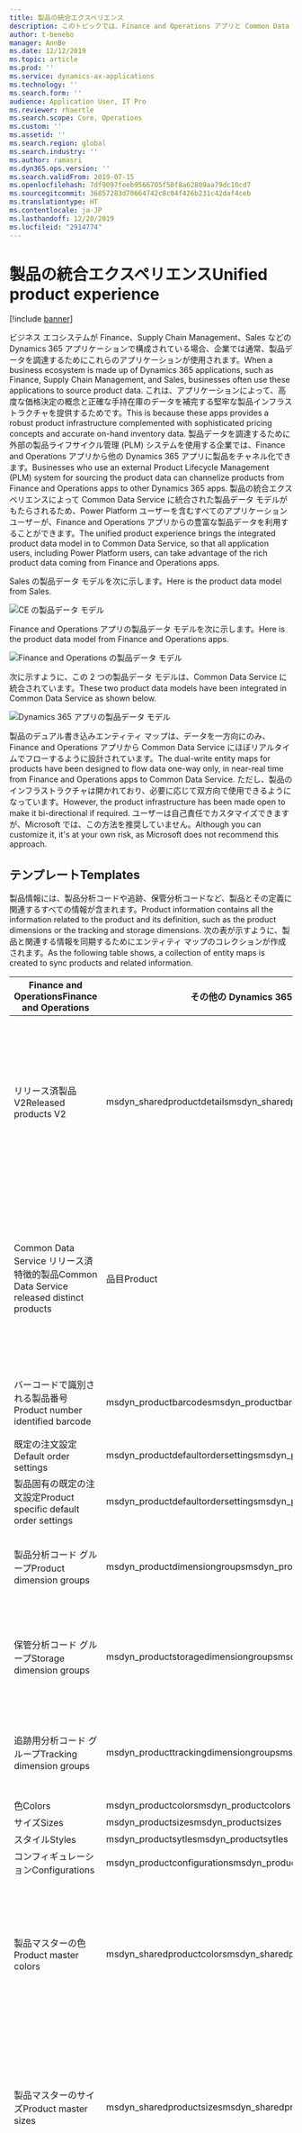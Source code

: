 ```yaml
---
title: 製品の統合エクスペリエンス
description: このトピックでは、Finance and Operations アプリと Common Data Service 間の製品データの統合について説明します。
author: t-benebo
manager: AnnBe
ms.date: 12/12/2019
ms.topic: article
ms.prod: ''
ms.service: dynamics-ax-applications
ms.technology: ''
ms.search.form: ''
audience: Application User, IT Pro
ms.reviewer: rhaertle
ms.search.scope: Core, Operations
ms.custom: ''
ms.assetid: ''
ms.search.region: global
ms.search.industry: ''
ms.author: ramasri
ms.dyn365.ops.version: ''
ms.search.validFrom: 2019-07-15
ms.openlocfilehash: 7df9097feeb9566705f50f8a62809aa79dc10cd7
ms.sourcegitcommit: 36857283d70664742c8c04f426b231c42daf4ceb
ms.translationtype: HT
ms.contentlocale: ja-JP
ms.lasthandoff: 12/20/2019
ms.locfileid: "2914774"
---
```

# <a name="unified-product-experience"></a><span data-ttu-id="38db8-103">製品の統合エクスペリエンス</span><span class="sxs-lookup"><span data-stu-id="38db8-103">Unified product experience</span></span>

[!include [banner](../includes/banner.md)]

<span data-ttu-id="38db8-104">ビジネス エコシステムが Finance、Supply Chain Management、Sales などの Dynamics 365 アプリケーションで構成されている場合、企業では通常、製品データを調達するためにこれらのアプリケーションが使用されます。</span><span class="sxs-lookup"><span data-stu-id="38db8-104">When a business ecosystem is made up of Dynamics 365 applications, such as Finance, Supply Chain Management, and Sales, businesses often use these applications to source product data.</span></span> <span data-ttu-id="38db8-105">これは、アプリケーションによって、高度な価格決定の概念と正確な手持在庫のデータを補完する堅牢な製品インフラストラクチャを提供するためです。</span><span class="sxs-lookup"><span data-stu-id="38db8-105">This is because these apps provides a robust product infrastructure complemented with sophisticated pricing concepts and accurate on-hand inventory data.</span></span> <span data-ttu-id="38db8-106">製品データを調達するために外部の製品ライフサイクル管理 (PLM) システムを使用する企業では、Finance and Operations アプリから他の Dynamics 365 アプリに製品をチャネル化できます。</span><span class="sxs-lookup"><span data-stu-id="38db8-106">Businesses who use an external Product Lifecycle Management (PLM) system for sourcing the product data can channelize products from Finance and Operations apps to other Dynamics 365 apps.</span></span> <span data-ttu-id="38db8-107">製品の統合エクスペリエンスによって Common Data Service に統合された製品データ モデルがもたらされるため、Power Platform ユーザーを含むすべてのアプリケーション ユーザーが、Finance and Operations アプリからの豊富な製品データを利用することができます。</span><span class="sxs-lookup"><span data-stu-id="38db8-107">The unified product experience brings the integrated product data model in to Common Data Service, so that all application users, including Power Platform users, can take advantage of the rich product data coming from Finance and Operations apps.</span></span>

<span data-ttu-id="38db8-108">Sales の製品データ モデルを次に示します。</span><span class="sxs-lookup"><span data-stu-id="38db8-108">Here is the product data model from Sales.</span></span>

![CE の製品データ モデル](media/dual-write-product-4.jpg)

<span data-ttu-id="38db8-110">Finance and Operations アプリの製品データ モデルを次に示します。</span><span class="sxs-lookup"><span data-stu-id="38db8-110">Here is the product data model from Finance and Operations apps.</span></span>

![Finance and Operations の製品データ モデル](media/dual-write-products-5.jpg)

<span data-ttu-id="38db8-112">次に示すように、この 2 つの製品データ モデルは、Common Data Service に統合されています。</span><span class="sxs-lookup"><span data-stu-id="38db8-112">These two product data models have been integrated in Common Data Service as shown below.</span></span>

![Dynamics 365 アプリの製品データ モデル](media/dual-write-products-6.jpg)

<span data-ttu-id="38db8-114">製品のデュアル書き込みエンティティ マップは、データを一方向にのみ、Finance and Operations アプリから Common Data Service にほぼリアルタイムでフローするように設計されています。</span><span class="sxs-lookup"><span data-stu-id="38db8-114">The dual-write entity maps for products have been designed to flow data one-way only, in near-real time from Finance and Operations apps to Common Data Service.</span></span> <span data-ttu-id="38db8-115">ただし、製品のインフラストラクチャは開かれており、必要に応じて双方向で使用できるようになっています。</span><span class="sxs-lookup"><span data-stu-id="38db8-115">However, the product infrastructure has been made open to make it bi-directional if required.</span></span> <span data-ttu-id="38db8-116">ユーザーは自己責任でカスタマイズできますが、Microsoft では、この方法を推奨していません。</span><span class="sxs-lookup"><span data-stu-id="38db8-116">Although you can customize it, it's at your own risk, as Microsoft does not recommend this approach.</span></span>

## <a name="templates"></a><span data-ttu-id="38db8-117">テンプレート</span><span class="sxs-lookup"><span data-stu-id="38db8-117">Templates</span></span>

<span data-ttu-id="38db8-118">製品情報には、製品分析コードや追跡、保管分析コードなど、製品とその定義に関連するすべての情報が含まれます。</span><span class="sxs-lookup"><span data-stu-id="38db8-118">Product information contains all the information related to the product and its definition, such as the product dimensions or the tracking and storage dimensions.</span></span> <span data-ttu-id="38db8-119">次の表が示すように、製品と関連する情報を同期するためにエンティティ マップのコレクションが作成されます。</span><span class="sxs-lookup"><span data-stu-id="38db8-119">As the following table shows, a collection of entity maps is created to sync products and related information.</span></span>

<span data-ttu-id="38db8-120">Finance and Operations</span><span class="sxs-lookup"><span data-stu-id="38db8-120">Finance and Operations</span></span> | <span data-ttu-id="38db8-121">その他の Dynamics 365 アプリ</span><span class="sxs-lookup"><span data-stu-id="38db8-121">Other Dynamics 365 apps</span></span> | <span data-ttu-id="38db8-122">説明</span><span class="sxs-lookup"><span data-stu-id="38db8-122">Description</span></span>
-----------------------|--------------------------------|---
<span data-ttu-id="38db8-123">リリース済製品 V2</span><span class="sxs-lookup"><span data-stu-id="38db8-123">Released products V2</span></span> | <span data-ttu-id="38db8-124">msdyn\_sharedproductdetails</span><span class="sxs-lookup"><span data-stu-id="38db8-124">msdyn\_sharedproductdetails</span></span> | <span data-ttu-id="38db8-125">**msdyn\_sharedproductdetails** エンティティには、製品を定義する Finance and Operations アプリのフィールドが含まれます。これには、製品の財務情報と管理情報が含まれています。</span><span class="sxs-lookup"><span data-stu-id="38db8-125">The **msdyn\_sharedproductdetails** entity contains the fields from Finance and Operations apps that define the product, and that contain the product's financial and management information.</span></span> 
<span data-ttu-id="38db8-126">Common Data Service リリース済特徴的製品</span><span class="sxs-lookup"><span data-stu-id="38db8-126">Common Data Service released distinct products</span></span> | <span data-ttu-id="38db8-127">品目</span><span class="sxs-lookup"><span data-stu-id="38db8-127">Product</span></span> | <span data-ttu-id="38db8-128">**製品**エンティティには、製品を定義するフィールドが含まれます。</span><span class="sxs-lookup"><span data-stu-id="38db8-128">The **Product** entity contains the fields that define the product.</span></span> <span data-ttu-id="38db8-129">これには、個々の製品 (製品サブタイプの製品) と製品バリアントが含まれます。</span><span class="sxs-lookup"><span data-stu-id="38db8-129">It includes individual products (products with subtype product) and the product variants.</span></span> <span data-ttu-id="38db8-130">次の表に、このマッピングを示します。</span><span class="sxs-lookup"><span data-stu-id="38db8-130">The following table shows the mappings.</span></span>
<span data-ttu-id="38db8-131">バーコードで識別される製品番号</span><span class="sxs-lookup"><span data-stu-id="38db8-131">Product number identified barcode</span></span> | <span data-ttu-id="38db8-132">msdyn\_productbarcodes</span><span class="sxs-lookup"><span data-stu-id="38db8-132">msdyn\_productbarcodes</span></span> | <span data-ttu-id="38db8-133">製品のバーコードは、製品を一意に識別するために使用されます。</span><span class="sxs-lookup"><span data-stu-id="38db8-133">Product bar codes are used to uniquely identify products.</span></span>
<span data-ttu-id="38db8-134">既定の注文設定</span><span class="sxs-lookup"><span data-stu-id="38db8-134">Default order settings</span></span> | <span data-ttu-id="38db8-135">msdyn\_productdefaultordersettings</span><span class="sxs-lookup"><span data-stu-id="38db8-135">msdyn\_productdefaultordersettings</span></span>
<span data-ttu-id="38db8-136">製品固有の既定の注文設定</span><span class="sxs-lookup"><span data-stu-id="38db8-136">Product specific default order settings</span></span> | <span data-ttu-id="38db8-137">msdyn_productdefaultordersettings</span><span class="sxs-lookup"><span data-stu-id="38db8-137">msdyn_productdefaultordersettings</span></span>
<span data-ttu-id="38db8-138">製品分析コード グループ</span><span class="sxs-lookup"><span data-stu-id="38db8-138">Product dimension groups</span></span> | <span data-ttu-id="38db8-139">msdyn\_productdimensiongroups</span><span class="sxs-lookup"><span data-stu-id="38db8-139">msdyn\_productdimensiongroups</span></span> | <span data-ttu-id="38db8-140">製品を定義する製品分析コードが定義されている製品分析コード グループ。</span><span class="sxs-lookup"><span data-stu-id="38db8-140">The product dimension group defined which product dimensions define the product.</span></span> 
<span data-ttu-id="38db8-141">保管分析コード グループ</span><span class="sxs-lookup"><span data-stu-id="38db8-141">Storage dimension groups</span></span> | <span data-ttu-id="38db8-142">msdyn\_productstoragedimensiongroups</span><span class="sxs-lookup"><span data-stu-id="38db8-142">msdyn\_productstoragedimensiongroups</span></span> | <span data-ttu-id="38db8-143">製品保管分析コード グループは、倉庫における製品の配置を定義するために使用される方法を表します。</span><span class="sxs-lookup"><span data-stu-id="38db8-143">The product storage dimension group represents the method used to define the placement the product in the warehouse.</span></span>
<span data-ttu-id="38db8-144">追跡用分析コード グループ</span><span class="sxs-lookup"><span data-stu-id="38db8-144">Tracking dimension groups</span></span> | <span data-ttu-id="38db8-145">msdyn\_producttrackingdimensiongroups</span><span class="sxs-lookup"><span data-stu-id="38db8-145">msdyn\_producttrackingdimensiongroups</span></span> | <span data-ttu-id="38db8-146">製品追跡用分析コード グループは、在庫の製品を追跡するために使用される方法を表します。</span><span class="sxs-lookup"><span data-stu-id="38db8-146">The product tracking dimension group represents the method used to track the product in inventory.</span></span>
<span data-ttu-id="38db8-147">色</span><span class="sxs-lookup"><span data-stu-id="38db8-147">Colors</span></span> | <span data-ttu-id="38db8-148">msdyn\_productcolors</span><span class="sxs-lookup"><span data-stu-id="38db8-148">msdyn\_productcolors</span></span>
<span data-ttu-id="38db8-149">サイズ</span><span class="sxs-lookup"><span data-stu-id="38db8-149">Sizes</span></span> | <span data-ttu-id="38db8-150">msdyn\_productsizes</span><span class="sxs-lookup"><span data-stu-id="38db8-150">msdyn\_productsizes</span></span>
<span data-ttu-id="38db8-151">スタイル</span><span class="sxs-lookup"><span data-stu-id="38db8-151">Styles</span></span> | <span data-ttu-id="38db8-152">msdyn\_productsytles</span><span class="sxs-lookup"><span data-stu-id="38db8-152">msdyn\_productsytles</span></span>
<span data-ttu-id="38db8-153">コンフィギュレーション</span><span class="sxs-lookup"><span data-stu-id="38db8-153">Configurations</span></span> | <span data-ttu-id="38db8-154">msdyn\_productconfigurations</span><span class="sxs-lookup"><span data-stu-id="38db8-154">msdyn\_productconfigurations</span></span>
<span data-ttu-id="38db8-155">製品マスターの色</span><span class="sxs-lookup"><span data-stu-id="38db8-155">Product master colors</span></span> | <span data-ttu-id="38db8-156">msdyn_sharedproductcolors</span><span class="sxs-lookup"><span data-stu-id="38db8-156">msdyn_sharedproductcolors</span></span> | <span data-ttu-id="38db8-157">**共有製品の色**エンティティは、特定の製品マスターに対して設定できる色を示します。</span><span class="sxs-lookup"><span data-stu-id="38db8-157">The **Shared product color** entity indicates the colors that a specific product master can have.</span></span> <span data-ttu-id="38db8-158">この概念は、データの整合性を保つために Common Data Service に移行されます。</span><span class="sxs-lookup"><span data-stu-id="38db8-158">This concept is migrated to Common Data Service to keep data consistent.</span></span>
<span data-ttu-id="38db8-159">製品マスターのサイズ</span><span class="sxs-lookup"><span data-stu-id="38db8-159">Product master sizes</span></span> | <span data-ttu-id="38db8-160">msdyn_sharedproductsizes</span><span class="sxs-lookup"><span data-stu-id="38db8-160">msdyn_sharedproductsizes</span></span> | <span data-ttu-id="38db8-161">**共有製品のサイズ**エンティティは、特定の製品マスターに対して設定できるサイズを示します。</span><span class="sxs-lookup"><span data-stu-id="38db8-161">The **Shared product size** entity indicates the sizes that a specific product master can have.</span></span> <span data-ttu-id="38db8-162">この概念は、データの整合性を保つために Common Data Service に移行されます。</span><span class="sxs-lookup"><span data-stu-id="38db8-162">This concept is migrated to Common Data Service to keep data consistent.</span></span>
<span data-ttu-id="38db8-163">製品マスターのスタイル</span><span class="sxs-lookup"><span data-stu-id="38db8-163">Product master styles</span></span> | <span data-ttu-id="38db8-164">msdyn_sharedproductstyles</span><span class="sxs-lookup"><span data-stu-id="38db8-164">msdyn_sharedproductstyles</span></span> | <span data-ttu-id="38db8-165">**共有製品のスタイル**エンティティは、特定の製品マスターに対して設定できるスタイルを示します。</span><span class="sxs-lookup"><span data-stu-id="38db8-165">The **Shared product style** entity indicates the styles that a specific product master can have.</span></span> <span data-ttu-id="38db8-166">この概念は、データの整合性を保つために Common Data Service に移行されます。</span><span class="sxs-lookup"><span data-stu-id="38db8-166">This concept is migrated to Common Data Service to keep data consistent.</span></span>
<span data-ttu-id="38db8-167">製品マスターのコンフィギュレーション</span><span class="sxs-lookup"><span data-stu-id="38db8-167">Product master configurations</span></span> | <span data-ttu-id="38db8-168">msdyn_sharedproductconfigurations</span><span class="sxs-lookup"><span data-stu-id="38db8-168">msdyn_sharedproductconfigurations</span></span> | <span data-ttu-id="38db8-169">**共有製品のコンフィギュレーション**エンティティは、特定の製品マスターに対して設定できるコンフィギュレーションを示します。</span><span class="sxs-lookup"><span data-stu-id="38db8-169">The **Shared product configuration** entity indicates the configurations that a specific product master can have.</span></span> <span data-ttu-id="38db8-170">この概念は、データの整合性を保つために Common Data Service に移行されます。</span><span class="sxs-lookup"><span data-stu-id="38db8-170">This concept is migrated to Common Data Service to keep data consistent.</span></span>
<span data-ttu-id="38db8-171">すべての製品</span><span class="sxs-lookup"><span data-stu-id="38db8-171">All products</span></span> | <span data-ttu-id="38db8-172">msdyn_globalproducts</span><span class="sxs-lookup"><span data-stu-id="38db8-172">msdyn_globalproducts</span></span> | <span data-ttu-id="38db8-173">すべての製品エンティティには、Finance and Operations アプリで使用可能なすべての製品 (リリース済製品と非リリース製品の両方) が含まれます。</span><span class="sxs-lookup"><span data-stu-id="38db8-173">The all products entity contains all the products available in Finance and Operations apps, both the released products and the non-released products.</span></span>
<span data-ttu-id="38db8-174">単位</span><span class="sxs-lookup"><span data-stu-id="38db8-174">Unit</span></span> | <span data-ttu-id="38db8-175">uoms</span><span class="sxs-lookup"><span data-stu-id="38db8-175">uoms</span></span>
<span data-ttu-id="38db8-176">単位換算</span><span class="sxs-lookup"><span data-stu-id="38db8-176">Unit conversions</span></span> | <span data-ttu-id="38db8-177">msdyn_ unitofmeasureconversions</span><span class="sxs-lookup"><span data-stu-id="38db8-177">msdyn_ unitofmeasureconversions</span></span>
<span data-ttu-id="38db8-178">製品固有の測定単位換算</span><span class="sxs-lookup"><span data-stu-id="38db8-178">Product specific unit of measure conversion</span></span> | <span data-ttu-id="38db8-179">msdyn_productspecificunitofmeasureconversion</span><span class="sxs-lookup"><span data-stu-id="38db8-179">msdyn_productspecificunitofmeasureconversion</span></span>
<span data-ttu-id="38db8-180">製品カテゴリ</span><span class="sxs-lookup"><span data-stu-id="38db8-180">Product categories</span></span> | <span data-ttu-id="38db8-181">msdyn_productcategories</span><span class="sxs-lookup"><span data-stu-id="38db8-181">msdyn_productcategories</span></span> | <span data-ttu-id="38db8-182">各製品カテゴリおよびその構造と特性に関する情報は、製品カテゴリ エンティティに含まれています。</span><span class="sxs-lookup"><span data-stu-id="38db8-182">Each of the product categories and information about its structure and characteristics are contained in the product category entity.</span></span> 
<span data-ttu-id="38db8-183">製品カテゴリ階層</span><span class="sxs-lookup"><span data-stu-id="38db8-183">Product category hierachies</span></span> | <span data-ttu-id="38db8-184">msdyn_productcategoryhierarhies</span><span class="sxs-lookup"><span data-stu-id="38db8-184">msdyn_productcategoryhierarhies</span></span> | <span data-ttu-id="38db8-185">製品階層を使用して製品を分類またはグループ化します。カテゴリ階層は、製品カテゴリ階層エンティティを使用して、Common Data Service で使用できます。</span><span class="sxs-lookup"><span data-stu-id="38db8-185">You use product hierarchies to categorize or group products.The category hierarchies are available in Common Data Service using the Prodcut category hierarchy entity.</span></span> 
<span data-ttu-id="38db8-186">製品カテゴリ階層ロール</span><span class="sxs-lookup"><span data-stu-id="38db8-186">Product category hierarchy roles</span></span> | <span data-ttu-id="38db8-187">msdyn_productcategoryhierarchies</span><span class="sxs-lookup"><span data-stu-id="38db8-187">msdyn_productcategoryhierarchies</span></span> | <span data-ttu-id="38db8-188">製品階層は、D365 Finance and Operations のさまざまなロールに対して使用できます。</span><span class="sxs-lookup"><span data-stu-id="38db8-188">Product hierarchies can be used for different roles in D365 Finance and Operations.</span></span> <span data-ttu-id="38db8-189">製品カテゴリのロール エンティティが使用される、各ロールで使用するカテゴリを指定します。</span><span class="sxs-lookup"><span data-stu-id="38db8-189">The specify which category is used in each role the product category role entity is used.</span></span> 
<span data-ttu-id="38db8-190">製品カテゴリの割り当て</span><span class="sxs-lookup"><span data-stu-id="38db8-190">Product category assignments</span></span> | <span data-ttu-id="38db8-191">msdyn_productcategoryassignments</span><span class="sxs-lookup"><span data-stu-id="38db8-191">msdyn_productcategoryassignments</span></span> | <span data-ttu-id="38db8-192">製品をカテゴリに割り当てるには、製品カテゴリの割り当てエンティティを使用できます。</span><span class="sxs-lookup"><span data-stu-id="38db8-192">To assign a product to a category the product category assignments entity can be used.</span></span>

## <a name="integration-of-products"></a><span data-ttu-id="38db8-193">製品の統合</span><span class="sxs-lookup"><span data-stu-id="38db8-193">Integration of products</span></span>

<span data-ttu-id="38db8-194">このモデルでは、製品が、Common Data Service にある**製品**と **msdyn\_sharedproductdetails** という 2 つのエンティティの組み合わせによって表されます。</span><span class="sxs-lookup"><span data-stu-id="38db8-194">In this model, the product is represented by the combination of two entities in Common Data Service: **Product** and **msdyn\_sharedproductdetails**.</span></span> <span data-ttu-id="38db8-195">最初のエンティティには、製品の定義 (製品の固有 ID、製品名、説明) が含まれており、2 番目のエンティティには、製品レベルで保存されたフィールドが含まれています。</span><span class="sxs-lookup"><span data-stu-id="38db8-195">Whereas the first entity contains the definition of a product (the unique identifier for the product, the product name, and the description), the second entity contains the fields stored at the product level.</span></span> <span data-ttu-id="38db8-196">この 2 つのエンティティの組み合わせを使用して、最小在庫管理単位 (SKU) の概念に従って製品を定義します。</span><span class="sxs-lookup"><span data-stu-id="38db8-196">The combination of these two entities is used to define the product according to the concept of the stock keeping unit (SKU).</span></span> <span data-ttu-id="38db8-197">リリースされた各製品の情報は、記載されているエンティティ (製品および共有製品の詳細) で提供されます。</span><span class="sxs-lookup"><span data-stu-id="38db8-197">Each released product will have its information in the mentioned entities (Product and Shared Product Details).</span></span> <span data-ttu-id="38db8-198">すべての製品 (リリース済であるかどうかにかかわらず) を追跡する場合は、**グローバル製品**エンティティが使用されます。</span><span class="sxs-lookup"><span data-stu-id="38db8-198">To keep track of all products (released and not released), the **Global products** entity is used.</span></span> 

<span data-ttu-id="38db8-199">製品は SKU として表されるため、特徴的製品、製品マスター、および製品バリアントの概念は、次に示すとおり、Common Data Service に取り込むことができます。</span><span class="sxs-lookup"><span data-stu-id="38db8-199">Because the product is represented as a SKU, the concepts of distinct products, product masters, and product variants can be captured in Common Data Service in the following way:</span></span>

- <span data-ttu-id="38db8-200">**製品サブタイプの製品**は、自身で定義されている製品です。</span><span class="sxs-lookup"><span data-stu-id="38db8-200">**Products with subtype product** are products that are defined by themselves.</span></span> <span data-ttu-id="38db8-201">分析コードを定義する必要はありません。</span><span class="sxs-lookup"><span data-stu-id="38db8-201">No dimensions have to be defined.</span></span> <span data-ttu-id="38db8-202">例として、特定の書籍が挙げられます。</span><span class="sxs-lookup"><span data-stu-id="38db8-202">An example is a specific book.</span></span> <span data-ttu-id="38db8-203">これらの製品については、**製品**エンティティに 1 つのレコードが作成され、**msdyn\_sharedproductdetails** エンティティに 1 つのレコードが作成されます。</span><span class="sxs-lookup"><span data-stu-id="38db8-203">For these products, one record is created in the **Product** entity, and one record is created in the **msdyn\_sharedproductdetails** entity.</span></span> <span data-ttu-id="38db8-204">製品ファミリレコードは作成されません。</span><span class="sxs-lookup"><span data-stu-id="38db8-204">No product family record is created.</span></span>
- <span data-ttu-id="38db8-205">**製品マスター**は、業務プロセスの動作を決定する定義とルールを保持する汎用製品として使用されます。</span><span class="sxs-lookup"><span data-stu-id="38db8-205">**Product masters** are used as generic products that hold the definition and rules that determine the behavior in business processes.</span></span> <span data-ttu-id="38db8-206">これらの定義に基づいて、製品バリアントと呼ばれる特徴的製品を生成することができます。</span><span class="sxs-lookup"><span data-stu-id="38db8-206">Based on these definitions, distinct products that are known as product variants can be generated.</span></span> <span data-ttu-id="38db8-207">たとえば、T シャツは製品マスターであり、色とサイズを分析コードとして持つことができます。</span><span class="sxs-lookup"><span data-stu-id="38db8-207">For example, T-shirt is the product master, and it can have Color and Size as dimensions.</span></span> <span data-ttu-id="38db8-208">この分析コードの組み合わせが異なるバリアント (S サイズの青い T シャツまたは M サイズの緑の T シャツなど) をリリースすることができます。</span><span class="sxs-lookup"><span data-stu-id="38db8-208">Variants can be released that have different combinations of these dimensions, such a small blue T-shirt or a medium green T-shirt.</span></span> <span data-ttu-id="38db8-209">統合では、バリアントごとに 1 つのレコードが製品テーブルに作成されます。</span><span class="sxs-lookup"><span data-stu-id="38db8-209">In the integration, one record per variant is created in the product table.</span></span> <span data-ttu-id="38db8-210">このレコードには、さまざまな分析コードなど、バリアント固有の情報が含まれています。</span><span class="sxs-lookup"><span data-stu-id="38db8-210">This record contains the variant-specific information, such as the different dimensions.</span></span> <span data-ttu-id="38db8-211">製品の一般情報は、**msdyn\_sharedproductdetails** エンティティに格納されています。</span><span class="sxs-lookup"><span data-stu-id="38db8-211">The generic information for the product is stored in the **msdyn\_sharedproductdetails** entity.</span></span> <span data-ttu-id="38db8-212">(この一般情報は、製品マスターに保持されます。) さらに、製品マスターごとに 1 つの製品ファミリレコードが作成されます。</span><span class="sxs-lookup"><span data-stu-id="38db8-212">(This generic information is held in the product master.) Additionally, one product family record is created per product master.</span></span> <span data-ttu-id="38db8-213">製品マスター情報は、リリースされた製品マスターが作成されるとすぐに (ただし、バリアントがリリースされる前に) Common Data Service に同期されます。</span><span class="sxs-lookup"><span data-stu-id="38db8-213">The product master information is synced to Common Data Service as soon as the released product master is created (but before variants are released).</span></span>
- <span data-ttu-id="38db8-214">**特徴的製品**は、製品サブタイプのすべての製品とすべての製品バリアントを参照します。</span><span class="sxs-lookup"><span data-stu-id="38db8-214">**Distinct products** refer to all the products subtype product and all the product variants.</span></span> 

![製品のデータ モデル](media/dual-write-product.png)

<span data-ttu-id="38db8-216">デュアル書き込み機能が有効になっている場合、Finance and Operations のアプリが他の Dynamics 365 アプリに**下書き**状態で同期されます。</span><span class="sxs-lookup"><span data-stu-id="38db8-216">With the dual-write functionality enabled, the apps from Finance and Operations will be syncronized in other Dynamics 365 apps in **Draft** state.</span></span> <span data-ttu-id="38db8-217">同期の内容は、同じ通貨の最初の価格表に追加されます。</span><span class="sxs-lookup"><span data-stu-id="38db8-217">They are added to the first pricelist with the same currency.</span></span> <span data-ttu-id="38db8-218">これは、同期の内容が、製品が Finance and Operations アプリでリリースされている法人の通貨と一致する Dynamics 365 アプリの最初の価格表に追加されるという意味です。</span><span class="sxs-lookup"><span data-stu-id="38db8-218">In other words, they are added to the first pricelist in a Dynamics 365 app that matches the currency of your legal entity where the product is released in a Finance and Operations app.</span></span> 

<span data-ttu-id="38db8-219">既定では、Finance and Operations アプリの製品は、**下書き**状態で他の Dynamics 365 アプリに同期されます。</span><span class="sxs-lookup"><span data-stu-id="38db8-219">By default products from Finance and Operations apps are synchronized to other Dynamics 365 apps in **Draft** state.</span></span> <span data-ttu-id="38db8-220">製品を**有効**状態と同期して、販売注文の見積書で直接使用できるようにするには、例として、次の設定を選択する必要があります。**システム > 管理 > システム管理 > システム設定 > 販売**タブで、**有効な状態で製品を作成 = はい**を選択します。</span><span class="sxs-lookup"><span data-stu-id="38db8-220">To synchronize the product with **Active** state so that you can directly use it in sales order quotations, for example, the following setting needs to be chosen: **System> Adminstration > System administration > System settings > Sales** tab and select **Create products in active state = yes**.</span></span> 

<span data-ttu-id="38db8-221">製品の同期は、Finance and Operations アプリから Common Data Service に対して実行されることに注意してください。</span><span class="sxs-lookup"><span data-stu-id="38db8-221">Note that the synchronization of products happens from Finance and Operations apps to Common Data Service.</span></span> <span data-ttu-id="38db8-222">つまり、製品エンティティのフィールドの値は Common Data Service で変更できますが、同期がトリガーされるときに (Finance and Operations アプリで製品フィールドが変更されるとき)、Common Data Service の値が上書きされます。</span><span class="sxs-lookup"><span data-stu-id="38db8-222">This means that the values of the product entity fields can be changed in Common Data Service, but when the synchronization is triggered (when a product field is modified in a Finance and Operations app), this will overwrite the values in Common Data Service.</span></span> 

[!include [symbols](../includes/dual-write-symbols.md)]

[!include [products](dual-write/EcoResReleasedDistinctProductCDSEntity-products.md)]

[!include [product details](dual-write/EcoResReleasedProductV2-msdyn-sharedproductdetails.md)]

[!include [global products](dual-write/EcoResEveryProductEntity-msdyn-globalproducts.md)]

## <a name="product-dimensions"></a><span data-ttu-id="38db8-223">製品分析コード</span><span class="sxs-lookup"><span data-stu-id="38db8-223">Product dimensions</span></span> 

<span data-ttu-id="38db8-224">製品分析コードは、製品バリアントを識別する特性です。</span><span class="sxs-lookup"><span data-stu-id="38db8-224">Product dimensions are characteristics that identify a product variant.</span></span> <span data-ttu-id="38db8-225">また、4 つの製品分析コード (色、サイズ、スタイル、コンフィギュレーション) が Common Data Service にマップされて、製品バリアントを定義します。</span><span class="sxs-lookup"><span data-stu-id="38db8-225">The four product dimensions (Color, Size, Style, and Configuration) are also mapped to Common Data Service to define the product variants.</span></span> <span data-ttu-id="38db8-226">次の図は、製品分析コードの色のデータ モデルを示しています。</span><span class="sxs-lookup"><span data-stu-id="38db8-226">The following illustration shows the data model for the product dimension Color.</span></span> <span data-ttu-id="38db8-227">サイズ、スタイル、およびコンフィギュレーションに同じモデルが適用されます。</span><span class="sxs-lookup"><span data-stu-id="38db8-227">The same model is applied to Sizes, Styles and Configurations.</span></span> 

![製品のデータ モデル](media/dual-write-product-2.PNG)

[!include [product colors](dual-write/EcoResProductColorEntity-msdyn-productcolor.md)]

[!include [product sizes](dual-write/EcoResProductSizeEntity-msdyn-productsizes.md)]

[!include [product sizes](dual-write/EcoResProductStyleEntity-msdyn-productstyles.md)]

[!include [product sizes](dual-write/EcoResProductConfigurationsEntity-msdyn-productconfigurations.md)]

<span data-ttu-id="38db8-229">1 つの製品に異なる製品分析コードが含まれている場合 (たとえば、製品マスターのサイズや色が製品分析コードと同じである場合)、個々の特徴的製品 (つまり、各製品バリアント) は、それらの製品分析コードの組み合わせとして定義されます。</span><span class="sxs-lookup"><span data-stu-id="38db8-229">When a product has different product dimensions (for example, a product master has Size and Color as product dimensions), each distinct product (that is, each product variant) is defined as a combination of those product dimensions.</span></span> <span data-ttu-id="38db8-230">たとえば、製品番号 B0001 は、XS サイズの黒い T シャツで、製品番号 B0002 は S サイズの黒い T シャツです。</span><span class="sxs-lookup"><span data-stu-id="38db8-230">For example, product number B0001 is an extra-small black T-shirt, and product number B0002 is a small black T-shirt.</span></span> <span data-ttu-id="38db8-231">この場合、製品分析コードの既存の組み合わせが定義されています。</span><span class="sxs-lookup"><span data-stu-id="38db8-231">In this case, the existing combinations of product dimensions are defined.</span></span> <span data-ttu-id="38db8-232">たとえば、前の例の T シャツは、XS サイズの黒、S サイズの黒、M サイズの黒、L サイズの黒にすることができますが、XL サイズの黒にすることはできません。</span><span class="sxs-lookup"><span data-stu-id="38db8-232">For example, the T-shirt from the preceding example can be extra-small and black, small and black, medium and black, or large and black, but it can't be extra-large and black.</span></span> <span data-ttu-id="38db8-233">つまり、製品マスターが実行できる製品分析コードは指定されており、これらの値に基づいてバリアントをリリースできます。</span><span class="sxs-lookup"><span data-stu-id="38db8-233">In other words, the product dimensions that a product master can take are specified, and variants can be released based on these values.</span></span>

<span data-ttu-id="38db8-234">製品マスターで実行できる製品分析コードを追跡するために、各製品分析コードに対して次のエンティティが Common Data Serviceがに作成され、マッピングされます。</span><span class="sxs-lookup"><span data-stu-id="38db8-234">To keep track of the product dimensions that a product master can take, the following entities are created and mapped in Common Data Service for each product dimension.</span></span> <span data-ttu-id="38db8-235">詳細については、「[製品情報の概要](https://docs.microsoft.com/dynamics365/unified-operations/supply-chain/pim/product-information)」を参照してください。</span><span class="sxs-lookup"><span data-stu-id="38db8-235">For more information, see [Product information overview](https://docs.microsoft.com/dynamics365/unified-operations/supply-chain/pim/product-information).</span></span>

[!include [product colors](dual-write/EcoResProductMasterColorEntity-msdyn-sharedproductcolors.md)]

[!include [product sizes](dual-write/EcoResProductMasterSize-msdyn-sharedproductsizes.md)]

[!include [product styles](dual-write/EcoResProductMasterStyleEntity-msdyn-sharedproductstyles.md)]

[!include [product configurations](dual-write/EcoResProductMasterConfigurationEntity-msdyn-sharedproductconfigurations.md)]

[!include [product bar codes](dual-write/EcoResProductNumberIdentifiedBarcode-msdyn-productbarcodes.md)]

## <a name="default-order-settings-and-product-specific-default-order-settings"></a><span data-ttu-id="38db8-236">既定の注文設定と製品固有の既定の注文設定</span><span class="sxs-lookup"><span data-stu-id="38db8-236">Default order settings and product specific default order settings</span></span>

<span data-ttu-id="38db8-237">既定の注文設定は、品目が供給または保管されるサイトおよび倉庫、取引または在庫管理のために使用される最小、最大、複数、標準数量、リード タイム、停止フラグ、注文納期メソッドを定義します。</span><span class="sxs-lookup"><span data-stu-id="38db8-237">Default order settings define the site and warehouse where items will be sourced from or stored, the minimum, maximum, multiple and standard quantities that will be used for trading or inventory management, the lead times, the stop flag, and the order promising method.</span></span> <span data-ttu-id="38db8-238">この情報は、既定の注文設定と製品固有の既定の注文設定エンティティを使用して Common Data Service で提供されます。</span><span class="sxs-lookup"><span data-stu-id="38db8-238">This information is available in Common Data Service using the default order settings and product specific default order settings entity.</span></span> <span data-ttu-id="38db8-239">機能の詳細については、[既定の注文設定トピック](https://docs.microsoft.com/en-us/dynamics365/unified-operations/supply-chain/production-control/default-order-settings) を参照してください。</span><span class="sxs-lookup"><span data-stu-id="38db8-239">You can read more information about the functionality in the [Default order settings topic](https://docs.microsoft.com/en-us/dynamics365/unified-operations/supply-chain/production-control/default-order-settings).</span></span>

[!include [product sizes](dual-write/InventProductDefaultOrderSettingsEntity-msdyn-productdefaultordersetting.md)]

[!include [product sizes](dual-write/InventProductSpecificOrderSettingsV2Entity-msdyn-productspecificdefaultordersetting.md)]

## <a name="unit-of-measure-and-unit-of-measure-conversions"></a><span data-ttu-id="38db8-240">測定単位と測定単位の換算</span><span class="sxs-lookup"><span data-stu-id="38db8-240">Unit of measure and unit of measure conversions</span></span>

<span data-ttu-id="38db8-241">次の図のデータ モデルで示すように、測定単位と対応する換算は Common Data Service で利用できます。</span><span class="sxs-lookup"><span data-stu-id="38db8-241">The units of measure and its respective conversions is available in the Common Data Service following the data model shown in the diagram.</span></span>

![製品のデータ モデル](media/dual-write-product-3.PNG)

<span data-ttu-id="38db8-243">測定単位の概念は、Finance and Operations アプリとその他の Dynamics 365 アプリの間で統合されています。</span><span class="sxs-lookup"><span data-stu-id="38db8-243">The unit of measure concept is integrated between Finance and Operations apps and other Dynamics 365 apps.</span></span> <span data-ttu-id="38db8-244">Finance and Operations アプリの各単位クラスでは、単位グループは、単位クラスに属している単位を含む Dynamics 365 アプリで作成されます。</span><span class="sxs-lookup"><span data-stu-id="38db8-244">For each unit class in a Finance and Operations app, a unit group is created in a Dynamics 365 app, which contains the units belonging to the unit class.</span></span> <span data-ttu-id="38db8-245">また、既定の基本単位は、すべての単位グループに対して作成されます。</span><span class="sxs-lookup"><span data-stu-id="38db8-245">A default base unit is also created for every unit group.</span></span> 

[!include [unit of measure](dual-write/UnitOfMeasureEntity-uom.md)]

[!include [unit of measure conversions](dual-write/UnitOfMeasureConversionEntity-msdyn-unitofmeasureconversions.md)]

[!include [product specific unit of measure conversions](dual-write/EcoResProductSpecificUnitConversionEntity-msdyn-productspecificunitofmeasureconversions.md)]

## <a name="initial-synchronization-of-units-data-matching-between-finance-and-operations-and-common-data-service"></a><span data-ttu-id="38db8-246">Finance and Operations と Common Data Service の間で一致する単位データの初期同期</span><span class="sxs-lookup"><span data-stu-id="38db8-246">Initial synchronization of units data matching between Finance and Operations and Common Data Service</span></span>

### <a name="initial-synchronization-of-units"></a><span data-ttu-id="38db8-247">単位の初期同期</span><span class="sxs-lookup"><span data-stu-id="38db8-247">Initial synchronization of units</span></span>

<span data-ttu-id="38db8-248">デュアル書き込みが有効になっている場合、Finance and Operations アプリの単位は、他の Dynamics 365 アプリに同期されます。</span><span class="sxs-lookup"><span data-stu-id="38db8-248">When dual write is enabled, units from Finance and Operations apps are synchronized to other Dynamics 365 apps.</span></span> <span data-ttu-id="38db8-249">Common Data Service の Finance and Operations アプリから同期された単位グループには、"外部で管理されている" ことを示すフラグが設定されています。</span><span class="sxs-lookup"><span data-stu-id="38db8-249">The unit groups synchronized from Finance and Operations apps in Common Data Service have a flag set that indicates they are “Externally maintained”.</span></span>

### <a name="matching-units-and-unit-classesgroups-data-from-finance-and-operations-and-other-dynamics-365-apps"></a><span data-ttu-id="38db8-250">Finance and Operations および他の Dynamics 365 アプリの単位と単位クラス/グループのデータの照合</span><span class="sxs-lookup"><span data-stu-id="38db8-250">Matching units and unit classes/groups data from Finance and Operations and other Dynamics 365 apps</span></span>

<span data-ttu-id="38db8-251">まず、単位の統合キーが msdyn_symbol であることに注意する必要があります。</span><span class="sxs-lookup"><span data-stu-id="38db8-251">First, it is important to note that the integration key for unit is msdyn_symbol.</span></span> <span data-ttu-id="38db8-252">したがって、この値は、Common Data Service または他の Dynamics 365 アプリで一意である必要があります。</span><span class="sxs-lookup"><span data-stu-id="38db8-252">Therefore, this value must be unique in Common Data Service or other Dynamics 365 apps.</span></span> <span data-ttu-id="38db8-253">他の Dynamics 365 アプリでは、単位の一意性を定義する "単位グループID" と "名前" のペアであるため、Finance and Operations アプリと Common Data Service の間で単位データを一致させるためのさまざまなシナリオを検討する必要があります。</span><span class="sxs-lookup"><span data-stu-id="38db8-253">Because in other Dynamics 365 apps it is the pair “Unit group ID” and “Name” that define the uniqueness of a unit, you need to consider different scenarios for matching unit data between Finance and Operations apps and Common Data Service.</span></span>

<span data-ttu-id="38db8-254">Finance and Operations アプリやその他の Dynamics 365 アプリで一致/重複する単位の場合:</span><span class="sxs-lookup"><span data-stu-id="38db8-254">For units matching/overlapping in Finance and Operations apps and other Dynamics 365 apps:</span></span>

+ <span data-ttu-id="38db8-255">**単位は、Finance and Operations アプリ内の関連付けられている単位クラスに対応する他の Dynamics 365 アプリの単位グループに属します**。</span><span class="sxs-lookup"><span data-stu-id="38db8-255">**The unit belongs to a unit group in other Dynamics 365 apps that corresponds to the associated unit class in Finance and Operations apps**.</span></span> <span data-ttu-id="38db8-256">この場合、他の Dynamics 365 アプリの msdyn_symbol フィールドには、Finance and Operations アプリの単位記号を入力する必要があります。</span><span class="sxs-lookup"><span data-stu-id="38db8-256">In this case, the field msdyn_symbol in other Dynamics 365 apps must be filled in with the unit symbol from Finance and Operations apps.</span></span> <span data-ttu-id="38db8-257">したがって、データが照合されると、その単位グループは、他の Dynamics 365 アプリでは "外部管理" として設定されます。</span><span class="sxs-lookup"><span data-stu-id="38db8-257">Therefore, when the data will be matched, and the unit group will be set as “Externally maintained” in other Dynamics 365 apps.</span></span>
+ <span data-ttu-id="38db8-258">**単位は、Finance and Operations アプリの関連付けられた単位クラスに対応していない他の Dynamics 365 アプリの単位グループに属しています (他の Dynamics 365 アプリにある単位クラスの Finance and Operations アプリに既存の単位クラスはありません)。**</span><span class="sxs-lookup"><span data-stu-id="38db8-258">**The unit belongs to a unit group in other Dynamics 365 apps that does not correspond to the associated unit class in Finance and Operations apps (no existing unit class in Finance and Operations apps for the unit class in other Dynamics 365 apps).**</span></span> <span data-ttu-id="38db8-259">この場合、msdyn_symbol にはランダムな文字列を入力する必要があります。</span><span class="sxs-lookup"><span data-stu-id="38db8-259">In this case, the msdyn_symbol must be filled in with a random string.</span></span> <span data-ttu-id="38db8-260">この値は、他の Dynamics 365 アプリで一意である必要があります。</span><span class="sxs-lookup"><span data-stu-id="38db8-260">Note that this value must be unique in other Dynamics 365 apps.</span></span>

<span data-ttu-id="38db8-261">Finance and Operations の単位および単位クラスで、他の Dynamics 365 アプリに存在しない場合:</span><span class="sxs-lookup"><span data-stu-id="38db8-261">For units and unit classes in Finance and Operations not existing in other Dynamics 365 apps:</span></span>

<span data-ttu-id="38db8-262">Finance and Operations アプリの単位グループをデュアル書き込みの一部とし、それに対応する単位を他の Dynamics 365 アプリと Common Data Service に作成して同期し、この単位グループを "外部管理" として設定します。</span><span class="sxs-lookup"><span data-stu-id="38db8-262">As part of dual-write the unit groups from Finance and Operations apps and its corresponding units are created and synchronized in other Dynamics 365 apps and Common Data Service and the unit group will be set as “Externally maintained”.</span></span> <span data-ttu-id="38db8-263">追加のブートストラップ作業は不要です。</span><span class="sxs-lookup"><span data-stu-id="38db8-263">No extra bootstrapping effort is required.</span></span>

<span data-ttu-id="38db8-264">他の Dynamics 365 アプリの単位で、Finance and Operations アプリに存在しない場合:</span><span class="sxs-lookup"><span data-stu-id="38db8-264">For units in other Dynamics 365 apps that do not exist in Finance and Operations apps:</span></span>

<span data-ttu-id="38db8-265">すべての単位で msdyn_symbol のフィールドを入力する必要があります。</span><span class="sxs-lookup"><span data-stu-id="38db8-265">The field msdyn_symbol must be filled in for all units.</span></span> <span data-ttu-id="38db8-266">単位は、対応する単位クラス (存在する場合) の Finance and Operations アプリでいつでも作成できます。</span><span class="sxs-lookup"><span data-stu-id="38db8-266">The units can always be created in Finance and Operations apps in the corresponding unit class (if it exists).</span></span> <span data-ttu-id="38db8-267">単位クラスが存在しない場合は、まず、他の Dynamics 365 アプリ単位グループに一致する単位クラスを作成する必要があります (ただし、列挙型を拡張する場合は、拡張機能を使用する場合を除き、Finance and Operations アプリで単位クラスを作成することはできません)。</span><span class="sxs-lookup"><span data-stu-id="38db8-267">If the unit class does not exist, first the unit class must be created (note that you cannot create a unit class in Finance and Operations apps except through extension if you are extending the enum) matching the other Dynamics 365 apps unit group.</span></span> <span data-ttu-id="38db8-268">これにより、単位を作成できます。</span><span class="sxs-lookup"><span data-stu-id="38db8-268">Then you can create the unit.</span></span> <span data-ttu-id="38db8-269">Finance and Operations アプリの単位記号は、その単位に対して他の Dynamics 365 アプリで以前に指定された msdyn_symbol である必要があります。</span><span class="sxs-lookup"><span data-stu-id="38db8-269">Note that the unit symbol in Finance and Operations apps must be the msdyn_symbol previously specified in other Dynamics 365 apps for the unit.</span></span>

## <a name="product-policies-dimension-tracking-and-storage-groups"></a><span data-ttu-id="38db8-270">製品ポリシー: 分析コード、追跡、保管グループ</span><span class="sxs-lookup"><span data-stu-id="38db8-270">Product policies: dimension, tracking and storage groups</span></span>

<span data-ttu-id="38db8-271">製品ポリシーは、在庫内で製品とその特性を定義するために使用される一連のポリシーです。</span><span class="sxs-lookup"><span data-stu-id="38db8-271">The product policies are sets of policies used for defining products and its characteristics in inventory.</span></span> <span data-ttu-id="38db8-272">製品分析コード グループ、製品追跡分析コード グループ、および保管分析コード グループが製品ポリシーとして指定されている場合があります。</span><span class="sxs-lookup"><span data-stu-id="38db8-272">The product dimension group, product tracking dimension group and storage dimension group can be found as product policies.</span></span> 

[!include [product dimension group](dual-write/EcoResProductDimensionGroup-msdyn-productdimensiongroups.md)]

[!include [product tracking dimension group](dual-write/EcoResTrackingDimensionGroup-msdyn-producttrackingdimensiongroups.md)]

[!include [product storage dimension group](dual-write/EcoResStorageDimensionGroup-msdyn-productstoragedimensiongroups.md)]

## <a name="product-hierarchies"></a><span data-ttu-id="38db8-273">製品階層</span><span class="sxs-lookup"><span data-stu-id="38db8-273">Product hierarchies</span></span>

[!include [product category hierarchy](dual-write/EcoResProductCategoryHierarchyEntity-msdyn-productcategoryhierarchy.md)]

[!include [product category](dual-write/EcoResProductCategoryEntity-msdyn-productcategory.md)]

[!include [product category assignments](dual-write/EcoResProductCategoryAssignmentEntity-msdyn-productcategoryassignment.md)]

[!include [product category role](dual-write/EcoResProductCategoryHierarchyRoleEntity-msdyn-productcategoryhierarchyrole.md)]


## <a name="integration-key-for-products"></a><span data-ttu-id="38db8-274">製品の統合キー</span><span class="sxs-lookup"><span data-stu-id="38db8-274">Integration key for products</span></span> 

<span data-ttu-id="38db8-275">Dynamics 365 for Finance and Operations と Common Data Service の製品との間で製品を一意に識別するために、統合キーが使用されます。</span><span class="sxs-lookup"><span data-stu-id="38db8-275">To uniquely identify products between Dynamics 365 for Finance and Operations and products in Common Data Service the integration keys are used.</span></span> <span data-ttu-id="38db8-276">製品では、**(productnumber)** は Common Data Service の製品を識別する固有のキーです。</span><span class="sxs-lookup"><span data-stu-id="38db8-276">For products, the **(productnumber)** is the unique key that identifies a product in Common Data Service.</span></span> <span data-ttu-id="38db8-277">これは、次の連結によって構成されます **(会社、msdyn_productnumber)**。</span><span class="sxs-lookup"><span data-stu-id="38db8-277">It is composed by the concatenation of: **(company, msdyn_productnumber)**.</span></span> <span data-ttu-id="38db8-278">**会社**は Finance and Operations の法人エンティティを示し、**msdyn_productnumber** は Finance and Operations の特定の製品の製品番号を示します。</span><span class="sxs-lookup"><span data-stu-id="38db8-278">The **company** indicates the legal entity in Finance and Operations and **msdyn_productnumber** indicates the product number for the specific product in Finance and Operations.</span></span> 

<span data-ttu-id="38db8-279">他の Dynamics 365 アプリのユーザーについては、この製品は UI の **msdyn_productnumber** で識別されます (フィールドのラベルが**製品番号**であることに注意してください)。</span><span class="sxs-lookup"><span data-stu-id="38db8-279">For a other Dynamics 365 apps user, the product is identified in the UI with the **msdyn_productnumber** (note that the label of the field is **Product number**).</span></span> <span data-ttu-id="38db8-280">製品フォームでは、会社と msydn_productnumber の両方が表示されます。</span><span class="sxs-lookup"><span data-stu-id="38db8-280">In the product form both the company and the msydn_productnumber are shown.</span></span> <span data-ttu-id="38db8-281">ただし、製品の固有キーである (productnumber) フィールドは表示されません。</span><span class="sxs-lookup"><span data-stu-id="38db8-281">However, the (productnumber) field, the unique key for a product, is not shown.</span></span> 

<span data-ttu-id="38db8-282">アプリが Common Data Service の上に構築されている場合、(productnumber) の使用 (つまり、固有の製品 ID で統合キーとして使用し、msdyn_productnumber ではない) には特別な注意が必要です。最後のものは一意ではないためです。</span><span class="sxs-lookup"><span data-stu-id="38db8-282">Note that if apps are built on top of Common Data Service, special attention should be paid to using the (productnumber), that is the unique product ID, as the integration key, and not the msdyn_productnumber, due to the fact that the last is not unique.</span></span> 

## <a name="initial-synchronization-of-products-and-migration-of-data-from-common-data-service-to-finance-and-operations"></a><span data-ttu-id="38db8-283">製品の初期同期と、Common Data Service から Finance and Operations へのデータの移行</span><span class="sxs-lookup"><span data-stu-id="38db8-283">Initial synchronization of products and migration of data from Common Data Service to Finance and Operations</span></span>

### <a name="initial-synchronization-of-products"></a><span data-ttu-id="38db8-284">製品の初期同期</span><span class="sxs-lookup"><span data-stu-id="38db8-284">Initial synchronization of products</span></span> 

<span data-ttu-id="38db8-285">デュアル書き込みが有効になっている場合、Dynamics 365 Finance and Operations の製品は Common Data Service および他の Dynamics 365 アプリに同期されます。</span><span class="sxs-lookup"><span data-stu-id="38db8-285">When dual write is enabled, products from Dynamics 365 Finance and Operations are synchronized to Common Data Service and other Dynamics 365 apps.</span></span> <span data-ttu-id="38db8-286">デュアル書き込みの前に Common Data Service および他の Dynamics 365 アプリで作成された製品は、Finance and Operations の製品データに更新および照合されません。</span><span class="sxs-lookup"><span data-stu-id="38db8-286">Note that products created in Common Data Service and other Dynamics 365 apps prior to dual write, will not be updated or matched with product data from Finance and Operations.</span></span>

### <a name="matching-product-data-from-finance-and-operations-and-other-dynamics-365-apps"></a><span data-ttu-id="38db8-287">Finance and Operations および他の Dynamics 365 アプリの製品データの照合</span><span class="sxs-lookup"><span data-stu-id="38db8-287">Matching product data from Finance and Operations and other Dynamics 365 apps</span></span>

<span data-ttu-id="38db8-288">Finance and Operations、Common Data Service および他の Dynamics 365 アプリで同じ製品が保持 (重複/一致) されている場合、デュアル書き込みを有効にすると、Finance and Operations の製品が同期され、同じ製品の重複したレコードが Common Data Service に表示されます。</span><span class="sxs-lookup"><span data-stu-id="38db8-288">If the same products are kept (overlapping/matching) in Finance and Operations and in Common Data Service and other Dynamics 365 apps, when enabling dual-write the synchronization of products from Finance and Operations will take place, and duplicate records will appear in Common Data Service for the same product.</span></span>
<span data-ttu-id="38db8-289">以前の状況を回避するために、他の Dynamics 365 アプリが Finance and Operations と重複/一致する製品を所有している場合、二重書き込みを有効にする管理者は、製品の同期が行われる前に**会社** (例: "USMF") および **msdyn_productnumber** (例: "1234:Black:S") のフィールドをブートストラップする必要があります。</span><span class="sxs-lookup"><span data-stu-id="38db8-289">To avoid the previous situation, if other Dynamics 365 apps have products that are overlapping/matching with Finance and Operations, then the administrator enabling dual write must bootstrap the fields **Company** (example: "USMF") and **msdyn_productnumber** (example: "1234:Black:S") before the synchronization of products takes place.</span></span> <span data-ttu-id="38db8-290">つまり、Common Data Service の製品のこの 2 つのフィールドには、製品をその製品番号と照合する必要がある Finance and Operations の各会社を入力する必要があります。</span><span class="sxs-lookup"><span data-stu-id="38db8-290">In other words, these two fields in the product in Common Data Service must be filled in with the respective company in Finance and Operations to which the product needs to be matched with and with its product number.</span></span> 

<span data-ttu-id="38db8-291">次に、同期が有効になって実行されると、Finance and Operations の製品が Common Data Service および他の Dynamics 365 アプリの一致する製品と同期されます。</span><span class="sxs-lookup"><span data-stu-id="38db8-291">Then, when the synchronization is enabled and takes place, the products from Finance and Operations will be synchronized with the matched products in Common Data Service and other Dynamics 365 apps.</span></span> <span data-ttu-id="38db8-292">これは、特徴的製品と製品バリアントの両方に適用できます。</span><span class="sxs-lookup"><span data-stu-id="38db8-292">This is applicable for both distinct products and product variants.</span></span> 


### <a name="migration-of-product-data-from-other-dynamics-365-apps-to-finance-and-operations"></a><span data-ttu-id="38db8-293">Dynamics 365 アプリから Finance and Operations への製品データの移行</span><span class="sxs-lookup"><span data-stu-id="38db8-293">Migration of product data from other Dynamics 365 apps to Finance and Operations</span></span>

<span data-ttu-id="38db8-294">他の Dynamics 365 アプリに Finance and Operations に存在しない製品がある場合、管理者はまず **EcoResReleasedProductCreationV2Entity** を使用して、その製品を Finance and Operations にインポートできます。</span><span class="sxs-lookup"><span data-stu-id="38db8-294">If other Dynamics 365 apps has products that are not present in Finance and Operations, the administrator can first use the **EcoResReleasedProductCreationV2Entity** for importing those products in Finance and Operations.</span></span> <span data-ttu-id="38db8-295">次に、上記の説明に従って、Finance and Operations および他の Dynamics 365 アプリの製品データを照合します。</span><span class="sxs-lookup"><span data-stu-id="38db8-295">And secondly, match the product data from Finance and Operations and other Dynamics 365 apps as described above.</span></span> 
